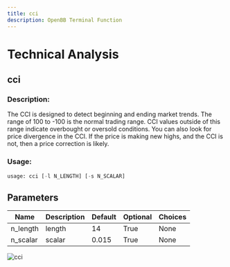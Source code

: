 ```yaml
---
title: cci
description: OpenBB Terminal Function
---
```


# Technical Analysis

## cci

### Description: 

The CCI is designed to detect beginning and ending market trends. The range of 100 to -100 is the normal trading range. CCI values outside of this range indicate overbought or oversold conditions. You can also look for price divergence in the CCI. If the price is making new highs, and the CCI is not, then a price correction is likely.

### Usage: 
```python
usage: cci [-l N_LENGTH] [-s N_SCALAR]
```

## Parameters

| Name | Description | Default | Optional | Choices |
| ---- | ----------- | ------- | -------- | ------- |
| n_length | length | 14 | True | None |
| n_scalar | scalar | 0.015 | True | None |


![cci](https://user-images.githubusercontent.com/46355364/154310079-808803ca-26dd-4d45-8a02-17e51230bf2d.png)

